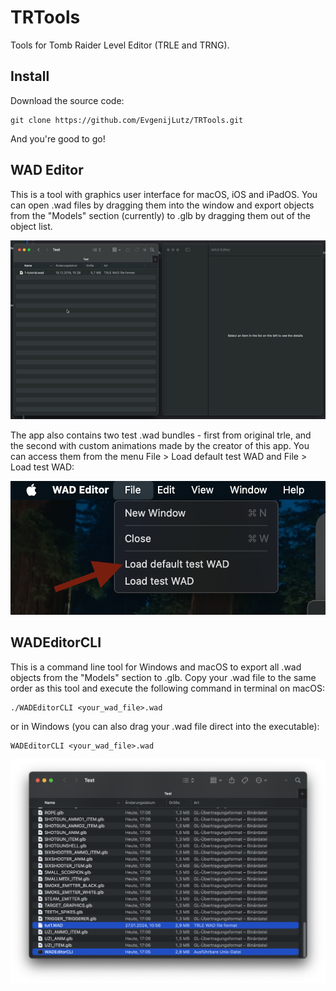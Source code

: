 # TRTools
Tools for Tomb Raider Level Editor (TRLE and TRNG).


## Install
Download the source code:
```
git clone https://github.com/EvgenijLutz/TRTools.git
```
And you're good to go!


## WAD Editor
This is a tool with graphics user interface for macOS, iOS and iPadOS. You can open .wad files by dragging them into the window and export objects from the "Models" section (currently) to .glb by dragging them out of the object list.

![WAD Editor example](Media/WADEditorExample.gif)

The app also contains two test .wad bundles - first from original trle, and the second with custom animations made by the creator of this app. You can access them from the menu File > Load default test WAD and File > Load test WAD:
 
![WAD Editor menu](Media/WADEditorMenu.png)


## WADEditorCLI
This is a command line tool for Windows and macOS to export all .wad objects from the "Models" section to .glb. Copy your .wad file to the same order as this tool and execute the following command in terminal on macOS:
```
./WADEditorCLI <your_wad_file>.wad
```

or in Windows (you can also drag your .wad file direct into the executable):
```
WADEditorCLI <your_wad_file>.wad
```

![WAD Editor menu](Media/WADEditorCLIExample.png)
